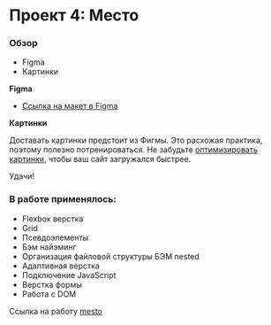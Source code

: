 # Проект 4: Место

### Обзор

* Figma
* Картинки

**Figma**

* [Ссылка на макет в Figma](https://www.figma.com/file/StZjf8HnoeLdiXS7dYrLAh/JavaScript.-Sprint-4)

**Картинки**

Доставать картинки предстоит из Фигмы. Это расхожая практика, поэтому полезно потренироваться.
Не забудьте [оптимизировать картинки](https://tinypng.com/), чтобы ваш сайт загружался быстрее.

Удачи!

### В работе применялось:
* Flexbox верстка
* Grid
* Псевдоэлементы
* Бэм найэминг
* Организация файловой структуры БЭМ nested
* Адаптивная верстка
* Подключение JavaScript
* Верстка формы
* Работа с DOM

Ссылка на работу [mesto](https://edik-litvinov.github.io/mesto/.)

